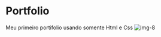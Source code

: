 # Portfolio
Meu primeiro portifolio usando somente Html e Css
![img-8](https://user-images.githubusercontent.com/107490860/183244065-45dd03a6-ad7e-4e62-a255-e7a78d9e33c9.png)

